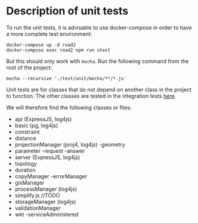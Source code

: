 # Description of unit tests

To run the unit tests, it is advisable to use docker-compose in order to have a more complete test environment:
```
docker-compose up -d road2
docker-compose exec road2 npm run utest
```

But this should only work with `mocha`. Run the following command from the root of the project:
```
mocha --recursive './test/unit/mocha/**/*.js'
```

Unit tests are for classes that do not depend on another class in the project to function. The other classes are tested in the integration tests [here](../integration/readme.md).

We will therefore find the following classes or files:
- api (ExpressJS, log4js)
- basic (pg, log4js)
- constraint
- distance
- projectionManager (proj4, log4js)
-geometry
- parameter
-request
-answer
- server (ExpressJS, log4js)
- topology
- duration
- copyManager
-errorManager
- gisManager
- processManager (log4js)
- simplify.js //TODO
- storageManager (log4js)
- validationManager
- wkt
-serviceAdministered